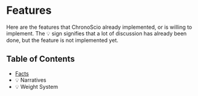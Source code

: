 # Features

Here are the features that ChronoScio already implemented, or is willing to implement. The 💡 sign signifies that a lot of discussion has already been done, but the feature is not implemented yet.

## Table of Contents

- [Facts](/features/facts.md)
- 💡 Narratives
- 💡 Weight System
